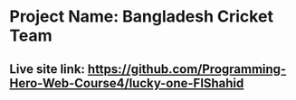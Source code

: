 # Project Name: Bangladesh Cricket Team

## Live site link: https://github.com/Programming-Hero-Web-Course4/lucky-one-FIShahid